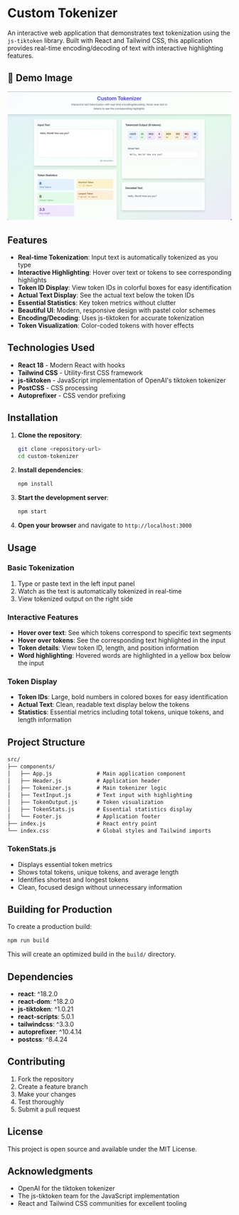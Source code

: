 # Custom Tokenizer

An interactive web application that demonstrates text tokenization using the `js-tiktoken` library. Built with React and Tailwind CSS, this application provides real-time encoding/decoding of text with interactive highlighting features.

## 🎥 Demo Image

![Image](/assets/custom-tokenizer-img.png)

## Features

- **Real-time Tokenization**: Input text is automatically tokenized as you type
- **Interactive Highlighting**: Hover over text or tokens to see corresponding highlights
- **Token ID Display**: View token IDs in colorful boxes for easy identification
- **Actual Text Display**: See the actual text below the token IDs
- **Essential Statistics**: Key token metrics without clutter
- **Beautiful UI**: Modern, responsive design with pastel color schemes
- **Encoding/Decoding**: Uses js-tiktoken for accurate tokenization
- **Token Visualization**: Color-coded tokens with hover effects

## Technologies Used

- **React 18** - Modern React with hooks
- **Tailwind CSS** - Utility-first CSS framework
- **js-tiktoken** - JavaScript implementation of OpenAI's tiktoken tokenizer
- **PostCSS** - CSS processing
- **Autoprefixer** - CSS vendor prefixing

## Installation

1. **Clone the repository**:

   ```bash
   git clone <repository-url>
   cd custom-tokenizer
   ```

2. **Install dependencies**:

   ```bash
   npm install
   ```

3. **Start the development server**:

   ```bash
   npm start
   ```

4. **Open your browser** and navigate to `http://localhost:3000`

## Usage

### Basic Tokenization

1. Type or paste text in the left input panel
2. Watch as the text is automatically tokenized in real-time
3. View tokenized output on the right side

### Interactive Features

- **Hover over text**: See which tokens correspond to specific text segments
- **Hover over tokens**: See the corresponding text highlighted in the input
- **Token details**: View token ID, length, and position information
- **Word highlighting**: Hovered words are highlighted in a yellow box below the input

### Token Display

- **Token IDs**: Large, bold numbers in colored boxes for easy identification
- **Actual Text**: Clean, readable text display below the tokens
- **Statistics**: Essential metrics including total tokens, unique tokens, and length information

## Project Structure

```
src/
├── components/
│   ├── App.js              # Main application component
│   ├── Header.js           # Application header
│   ├── Tokenizer.js        # Main tokenizer logic
│   ├── TextInput.js        # Text input with highlighting
│   ├── TokenOutput.js      # Token visualization
│   ├── TokenStats.js       # Essential statistics display
│   └── Footer.js           # Application footer
├── index.js                # React entry point
└── index.css               # Global styles and Tailwind imports
```

### TokenStats.js

- Displays essential token metrics
- Shows total tokens, unique tokens, and average length
- Identifies shortest and longest tokens
- Clean, focused design without unnecessary information

## Building for Production

To create a production build:

```bash
npm run build
```

This will create an optimized build in the `build/` directory.

## Dependencies

- **react**: ^18.2.0
- **react-dom**: ^18.2.0
- **js-tiktoken**: ^1.0.21
- **react-scripts**: 5.0.1
- **tailwindcss**: ^3.3.0
- **autoprefixer**: ^10.4.14
- **postcss**: ^8.4.24

## Contributing

1. Fork the repository
2. Create a feature branch
3. Make your changes
4. Test thoroughly
5. Submit a pull request

## License

This project is open source and available under the MIT License.

## Acknowledgments

- OpenAI for the tiktoken tokenizer
- The js-tiktoken team for the JavaScript implementation
- React and Tailwind CSS communities for excellent tooling
